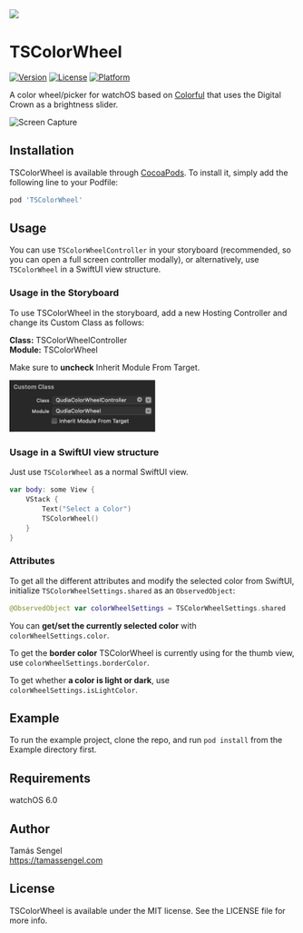 <img src="https://raw.githubusercontent.com/tamassengel/TSColorWheel/master/readme_images/appicon.png" width="120">

# TSColorWheel

[![Version](https://img.shields.io/cocoapods/v/TSColorWheel.svg?style=flat)](https://cocoapods.org/pods/TSColorWheel)
[![License](https://img.shields.io/cocoapods/l/TSColorWheel.svg?style=flat)](https://cocoapods.org/pods/TSColorWheel)
[![Platform](https://img.shields.io/cocoapods/p/TSColorWheel.svg?style=flat)](https://cocoapods.org/pods/TSColorWheel)

A color wheel/picker for watchOS based on [Colorful](https://github.com/hayashi311/Color-Picker-for-iOS) that uses the Digital Crown as a brightness slider.

<img src="https://raw.githubusercontent.com/tamassengel/TSColorWheel/master/readme_images/capture.gif" alt="Screen Capture" width="160">

## Installation

TSColorWheel is available through [CocoaPods](https://cocoapods.org). To install it, simply add the following line to your Podfile:

```ruby
pod 'TSColorWheel'
```

## Usage

You can use `TSColorWheelController` in your storyboard (recommended, so you can open a full screen controller modally), or alternatively, use `TSColorWheel` in a SwiftUI view structure.

### Usage in the Storyboard

To use TSColorWheel in the storyboard, add a new Hosting Controller and change its Custom Class as follows:

**Class:** TSColorWheelController  
**Module:** TSColorWheel

Make sure to **uncheck** Inherit Module From Target.

<img src="https://raw.githubusercontent.com/tamassengel/TSColorWheel/master/readme_images/storyboard_custom_class.png" alt="Screen Capture" width="257">

### Usage in a SwiftUI view structure

Just use  `TSColorWheel` as a normal SwiftUI view.

```swift
var body: some View {
    VStack {
        Text("Select a Color")
        TSColorWheel()
    }
}
```

### Attributes

To get all the different attributes and modify the selected color from SwiftUI, initialize `TSColorWheelSettings.shared` as an `ObservedObject`:

```swift
@ObservedObject var colorWheelSettings = TSColorWheelSettings.shared
```

You can **get/set the currently selected color** with `colorWheelSettings.color`.

To get the **border color** TSColorWheel is currently using for the thumb view, use `colorWheelSettings.borderColor`.

To get whether **a color is light or dark**, use `colorWheelSettings.isLightColor`.

## Example

To run the example project, clone the repo, and run `pod install` from the Example directory first.

## Requirements

watchOS 6.0

## Author

Tamás Sengel  
https://tamassengel.com

## License

TSColorWheel is available under the MIT license. See the LICENSE file for more info.
